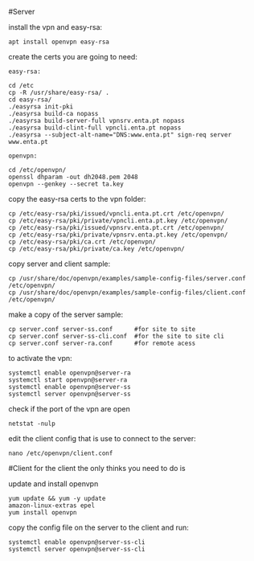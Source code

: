 #Server

install the vpn and easy-rsa:

```
apt install openvpn easy-rsa
```
create the certs you are going to need:
```
easy-rsa:

cd /etc
cp -R /usr/share/easy-rsa/ .
cd easy-rsa/
./easyrsa init-pki
./easyrsa build-ca nopass
./easyrsa build-server-full vpnsrv.enta.pt nopass
./easyrsa build-clint-full vpncli.enta.pt nopass
./easyrsa --subject-alt-name="DNS:www.enta.pt" sign-req server www.enta.pt

openvpn:

cd /etc/openvpn/   
openssl dhparam -out dh2048.pem 2048
openvpn --genkey --secret ta.key

```    
copy the easy-rsa certs to the vpn folder: 
```
cp /etc/easy-rsa/pki/issued/vpncli.enta.pt.crt /etc/openvpn/
cp /etc/easy-rsa/pki/private/vpncli.enta.pt.key /etc/openvpn/
cp /etc/easy-rsa/pki/issued/vpnsrv.enta.pt.crt /etc/openvpn/
cp /etc/easy-rsa/pki/private/vpnsrv.enta.pt.key /etc/openvpn/
cp /etc/easy-rsa/pki/ca.crt /etc/openvpn/
cp /etc/easy-rsa/pki/private/ca.key /etc/openvpn/
```
copy server and client sample:
```
cp /usr/share/doc/openvpn/examples/sample-config-files/server.conf /etc/openvpn/  
cp /usr/share/doc/openvpn/examples/sample-config-files/client.conf /etc/openvpn/  
```
make a copy of the server sample:
```
cp server.conf server-ss.conf      #for site to site 
cp server.conf server-ss-cli.conf  #for the site to site cli 
cp server.conf server-ra.conf      #for remote acess 
```   
   
to activate the vpn:   
```
systemctl enable openvpn@server-ra
systemctl start openvpn@server-ra
systemctl enable openvpn@server-ss
systemctl server openvpn@server-ss
```
check if the port of the vpn are open 
```
netstat -nulp
```   
edit the client config that is use to connect to the server:
```
nano /etc/openvpn/client.conf 
```     
#Client
for the client the only thinks you need to do is 

update and install openvpn 
```
yum update && yum -y update
amazon-linux-extras epel
yum install openvpn     
```
copy the config file on the server to the client and run:
``` 
systemctl enable openvpn@server-ss-cli
systemctl server openvpn@server-ss-cli
```
